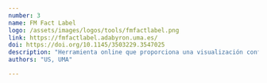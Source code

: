 ```yaml
---
number: 3
name: FM Fact Label
logo: /assets/images/logos/tools/fmfactlabel.png
link: https://fmfactlabel.adabyron.uma.es/
doi: https://doi.org/10.1145/3503229.3547025
description: "Herramienta online que proporciona una visualización configurable e interactiva de caracterizaciones (métricas) de los modelos de características. Colaboración de UMA y US."
authors: "US, UMA"

---
```

